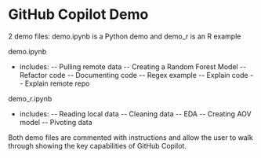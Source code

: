 # GitHub Copilot Demo

2 demo files: 
demo.ipynb is a Python demo and demo_r is an R example 

demo.ipynb
- includes:
  -- Pulling remote data
  -- Creating a Random Forest Model
  -- Refactor code
  -- Documenting code
  -- Regex example
  -- Explain code
  -- Explain remote repo
  
demo_r.ipynb
- includes:
  -- Reading local data
  -- Cleaning data
  -- EDA
  -- Creating AOV model
  -- Pivoting data
  
Both demo files are commented with instructions and allow the user to walk through showing the key capabilities of GitHub Copilot. 
